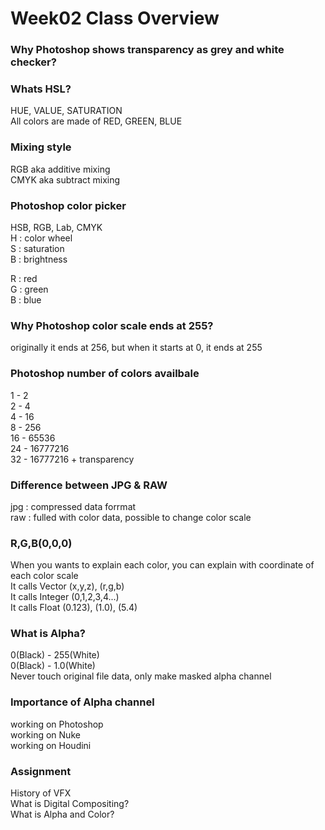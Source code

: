 # Week02 Class Overview

### Why Photoshop shows transparency as grey and white checker?  

### Whats HSL?  
HUE, VALUE, SATURATION  
All colors are made of RED, GREEN, BLUE  

### Mixing style  
RGB aka additive mixing  
CMYK aka subtract mixing  

### Photoshop color picker  
HSB, RGB, Lab, CMYK  
H : color wheel  
S : saturation  
B : brightness  

R : red  
G : green  
B : blue  

### Why Photoshop color scale ends at 255?  
originally it ends at 256, but when it starts at 0, it ends at 255  

### Photoshop number of colors availbale  
1 - 2  
2 - 4  
4 - 16  
8 - 256  
16 - 65536  
24 - 16777216  
32 - 16777216 + transparency  

### Difference between JPG & RAW  
jpg : compressed data forrmat  
raw : fulled with color data, possible to change color scale  


### R,G,B(0,0,0)  
When you wants to explain each color, you can explain with coordinate of each color scale  
It calls Vector (x,y,z), (r,g,b)  
It calls Integer (0,1,2,3,4...)  
It calls Float (0.123), (1.0), (5.4)  

### What is Alpha?  
0(Black) - 255(White)  
0(Black) - 1.0(White)  
Never touch original file data, only make masked alpha channel  

### Importance of Alpha channel  
working on Photoshop  
working on Nuke  
working on Houdini  

### Assignment  
History of VFX  
What is Digital Compositing?  
What is Alpha and Color?  
